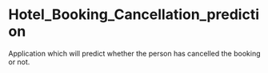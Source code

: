 # Hotel_Booking_Cancellation_prediction
Application which will predict whether the person has cancelled the booking or not.
